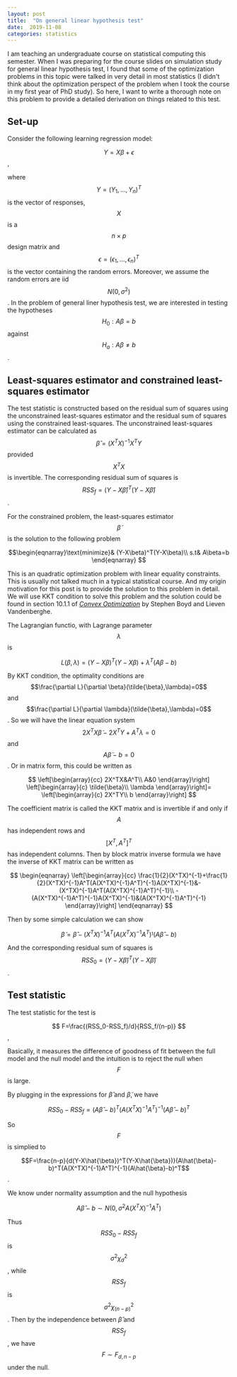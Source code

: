 ```yaml
---
layout: post
title:  "On general linear hypothesis test"
date:  2019-11-08
categories: statistics 
---
```


I am teaching an undergraduate course on statistical computing this
semester. When I was preparing for the course slides on simulation study for
general linear hypothesis test, I found that some of the optimization problems
in this topic were talked in very detail in most statistics (I didn't think
about the optimization perspect of the problem when I took the course in my
first year of PhD study). So here, I want to write a thorough note on this problem
to provide a detailed derivation  on things related to this test.

## Set-up 

Consider the following learning regression model:

$$Y=X\beta +\epsilon$$,


where $$Y=(Y_1,\ldots,Y_n)^T$$ is the vector of responses, $$X$$ is a
$$n\times p$$ design matrix and $$\epsilon=(\epsilon_1,\ldots, \epsilon_n)^T$$
is the vector containing the random errors. Moreover, we assume the random
errors are iid $$N(0,\sigma^2)$$. In the problem of general liner hypothesis
test, we are interested in testing the hypotheses $$H_0: A\beta=b$$ against
$$H_a:A\beta\ne b$$. 

## Least-squares estimator and constrained least-squares estimator

The test statistic is constructed based on the residual sum
of squares using the unconstrained least-squares estimator and the residual sum
of squares using the constrained least-squares. The unconstrained least-squares
estimator can be calculated as $$\hat{\beta}=(X^TX)^{-1}X^TY$$ provided $$X^TX$$
is invertible. The corresponding residual sum of squares is
$$RSS_f=(Y-X\hat{\beta})^T(Y-X\hat{\beta})$$.

For the constrained problem, the least-squares estimator $$\tilde{\beta}$$ is
the solution to the following problem

$$\begin{eqnarray}\text{minimize}& (Y-X\beta)^T(Y-X\beta)\\
s.t& A\beta=b
\end{eqnarray}
$$

This is an quadratic optimization problem with linear equality constraints. This
is usually not talked much in a typical statistical course. And my origin motivation
for this post is to provide the solution to this problem in detail. We will use
KKT condition to solve this problem and the solution could be found in section
10.1.1 of [*Convex Optimization*](https://web.stanford.edu/~boyd/cvxbook/) by
Stephen Boyd  and Lieven Vandenberghe.

The Lagrangian functio, with Lagrange parameter $$\lambda$$ is 

$$L(\beta,\lambda)=(Y-X\beta)^T(Y-X\beta)+\lambda^T(A\beta-b)$$

By KKT condition, the optimality conditions are  $$\frac{\partial L}{\partial
\beta}(\tilde{\beta},\lambda)=0$$ and $$\frac{\partial L}{\partial
\lambda}(\tilde{\beta},\lambda)=0$$. So we will have the linear equation system
$$2X^TX\tilde{\beta}-2X^TY+A^T\lambda=0$$ and $$A\tilde{\beta}-b=0$$. Or in
matrix form, this could be written as

$$
\left[\begin{array}{cc}
2X^TX&A^T\\
A&0
\end{array}\right]
\left[\begin{array}{c}
\tilde{\beta}\\
\lambda
\end{array}\right]=
\left[\begin{array}{c}
2X^TY\\
b
\end{array}\right]
$$

The coefficient matrix is called the KKT matrix and is invertible if and only if
$$A$$ has independent rows and $$[X^T,A^T]^T$$ has independent columns. Then by
block matrix inverse formula we have the inverse of KKT matrix can be written as 

$$
\begin{eqnarray}
\left[\begin{array}{cc}
\frac{1}{2}(X^TX)^{-1}+\frac{1}{2}(X^TX)^{-1}A^T(A(X^TX)^{-1}A^T)^{-1}A(X^TX)^{-1}&-(X^TX)^{-1}A^T(A(X^TX)^{-1}A^T)^{-1}\\
-(A(X^TX)^{-1}A^T)^{-1}A(X^TX)^{-1}&(A(X^TX)^{-1}A^T)^{-1}
\end{array}\right]
\end{eqnarray}
$$

Then by some simple calculation we can show 

$$\tilde{\beta}=\hat{\beta}-(X^TX)^{-1}A^T(A(X^TX)^{-1}A^T)^{_1}(A\hat{\beta}-b)$$

And the corresponding residual sum of squares is
$$RSS_0=(Y-X\tilde{\beta})^T(Y-X\tilde{\beta})$$.

## Test statistic
The test statistic for the test is 

$$
F=\frac{(RSS_0-RSS_f)/d}{RSS_f/(n-p)}
$$,

Basically, it measures the difference of goodness of fit between the full model
and the null model and the intuition is to reject the null when $$F$$ is large. 

By plugging in the expressions for $\hat{\beta}$ and $\tilde{\beta}$, we have

$$RSS_0-RSS_f=(A\hat{\beta}-b)^T(A(X^TX)^{-1}A^T)^{-1}(A\hat{\beta}-b)^T$$


So $$F$$ is simplied to 

$$F=\frac{n-p}{d(Y-X\hat{\beta})^T(Y-X\hat{\beta})}(A\hat{\beta}-b)^T(A(X^TX)^{-1}A^T)^{-1}(A\hat{\beta}-b)^T$$.

We know under normality assumption and the null hypothesis

$$A\hat{\beta}-b\sim N(0,\sigma^2A(X^TX)^{-1}A^T)$$

Thus $$RSS_0-RSS_f$$ is $$\sigma^2\chi^2_d$$, while $$RSS_f$$ is
$$\sigma^2\chi^2_{(n-p)}$$. Then by the independence between $\hat{\beta}$ and
$$RSS_f$$, we have $$F\sim F_{d,n-p}$$ under the null.
